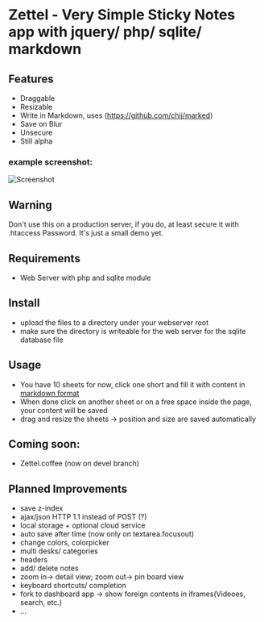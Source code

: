 Zettel - Very Simple Sticky Notes app with jquery/ php/ sqlite/ markdown
========================================================================

## Features

* Draggable
* Resizable
* Write in Markdown, uses (https://github.com/chjj/marked)
* Save on Blur
* Unsecure
* Still alpha

### example screenshot:

![Screenshot](http://decentweb.de/zettel.jpg)

## Warning

Don't use this on a production server, if you do,
at least secure it with .htaccess Password.
It's just a small demo yet.

## Requirements

* Web Server with php and sqlite module

## Install

* upload the files to a directory under your webserver root
* make sure the directory is writeable for the web server for the sqlite database file

## Usage

* You have 10 sheets for now, click one short and fill it with content in [markdown format](http://daringfireball.net/projects/markdown/)
* When done click on another sheet or on a free space inside the page,
	your content will be saved
* drag and resize the sheets -> position and size are saved automatically	

## Coming soon:

* Zettel.coffee (now on devel branch)

## Planned Improvements

* save z-index
* ajax/json HTTP 1.1 instead of POST (?)
* local storage + optional cloud service
* auto save after time (now only on textarea.focusout)
* change colors, colorpicker
* multi desks/ categories
* headers
* add/ delete notes
* zoom in-> detail view; zoom out-> pin board view
* keyboard shortcuts/ completion
* fork to dashboard app -> show foreign contents in iframes(Videoes, search, etc.)
* ...
